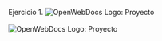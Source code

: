 Ejercicio 1.
<img alt="OpenWebDocs Logo: Proyecto" src="Ejercicio 1 parte 1.png">
<br></br>
<img alt="OpenWebDocs Logo: Proyecto"
src="Ejercicio 1 parte 2.png">
